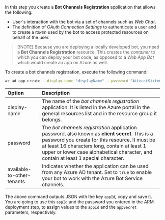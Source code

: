 In this step you create a **Bot Channels Registration** application that allows the following:

- User's interaction with the bot via a set of channels such as *Web Chat*.
- The definition of *OAuth Connection Settings* to authenticate a user and to create a *token* used by the bot to access protected resources on behalf of the user.

> [!NOTE] Because you are deploying a locally developed bot, you need a **Bot Channels Registration** resource.
> This creates the *container* to which you can deploy your bot code, as opposed to a *Web App Bot* which would create an app on Azure as well.

To create a bot channels registration, execute the following command:

```cmd
az ad app create --display-name "displayName" --password "AtLeastSixteenCharacters_0" --available-to-other-tenants
```

| Option   | Description |
|:---------|:------------|
| display-name | The name of the *bot channels registration* application. It is listed in the Azure portal in the general resources list and in the resource group it belongs.|
| password | The *bot channels registration* application password, also known as **client secret**. This is a password you create for this resource. It must be at least 16 characters long, contain at least 1 upper or lower case alphabetical character, and contain at least 1 special character.|
| available-to-other-tenants| Indicates whether the application can be used from any Azure AD tenant. Set to `true` to enable your bot to work with the Azure Bot Service channels.|

The above command outputs JSON with the key `appId`, copy and save it.
You are going to use this `appId` and the password you entered in the ARM deployment step, to assign values to the `appId` and the `appSecret` parameters, respectively.
